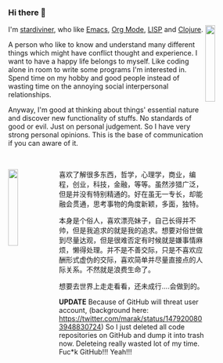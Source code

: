 ### Hi there 👋

<!--
**stardiviner/stardiviner** is a ✨ _special_ ✨ repository because its `README.md` (this file) appears on your GitHub profile.

Here are some ideas to get you started:

- 🔭 I’m currently working on ...
- 🌱 I’m currently learning ...
- 👯 I’m looking to collaborate on ...
- 🤔 I’m looking for help with ...
- 💬 Ask me about ...
- 📫 How to reach me: ...
- 😄 Pronouns: ...
- ⚡ Fun fact: ...
-->

<p align="justify">
<img src="http://stardiviner.github.io/assets/images/avatar.jpg" width="20%" align="right"/>
<p>I'm <a href="http://stardiviner.github.io/">stardiviner</a>, who like <a href="http://www.gnu.org/software/emacs/">Emacs</a>, <a href="http://orgmode.org">Org Mode</a>, <a href="https://en.wikipedia.org/wiki/Lisp_(programming_language)">LISP</a> and <a href="http://www.clojure.org/">Clojure</a>.</p>
<p>A person who like to know and understand many different things which might have conflict thought and experience. I want to have a happy life belongs to myself. Like coding alone in room to write some programs I'm interested in. Spend time on my hobby and good people instead of wasting time on the annoying social interpersonal relationships.</p>
<p>Anyway, I'm good at thinking about things' essential nature and discover new functionality of stuffs. No standards of good or evil. Just on personal judgement. So I have very strong personal opinions. This is the base of communication if you can aware of it.</p>
</p><br/>

<p align="justify">
<a href="http://stardiviner.github.io/"><img src="http://stardiviner.github.io/About/data/images/me_picture%2023.jpg" width="20%" align="left"></a>
<p>喜欢了解很多东西，哲学，心理学，商业，编程，创业，科技，金融，等等。虽然涉猎广泛，但是并没有特别精通的。好在虽无一专长，却能融会贯通，思考事物的角度新颖，多面，独特。</p>
<p>本身是个俗人，喜欢漂亮妹子，自己长得并不帅，但是我追求的就是我的追求。想要对俗世做到尽量达观，但是很难否定有时候就是嫌事情麻烦，懒得处理。并不是不善交际，只是不喜欢应酬形式虚伪的交际，喜欢简单并尽量直接点的人际关系。不然就是浪费生命了。</p>
<p>想要去世界上走走看看，还未成行....会做到的。</p>
</p>

**UPDATE**
Because of GitHub will threat user account, (background here: https://twitter.com/marak/status/1479200803948830724) So I just deleted all code repositories on GitHub and dump it into trash now. Deleteing really wasted lot of my time. Fuc*k GitHub!!! Yeah!!!
